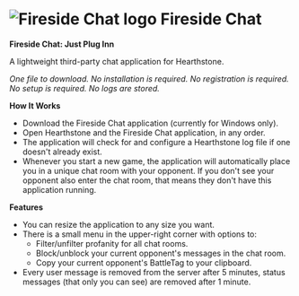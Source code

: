 # ![Fireside Chat logo](https://i.imgur.com/JdUxWo0.png) Fireside Chat
**Fireside Chat: Just Plug Inn**

A lightweight third-party chat application for Hearthstone.

*One file to download. No installation is required. No registration is required. No setup is required. No logs are stored.*

**How It Works**

* Download the Fireside Chat application (currently for Windows only).
* Open Hearthstone and the Fireside Chat application, in any order.
* The application will check for and configure a Hearthstone log file if one doesn't already exist.
* Whenever you start a new game, the application will automatically place you in a unique chat room with your opponent. If you don't see your opponent also enter the chat room, that means they don't have this application running.

**Features**

* You can resize the application to any size you want.
* There is a small menu in the upper-right corner with options to:
   * Filter/unfilter profanity for all chat rooms.
   * Block/unblock your current opponent's messages in the chat room.
   * Copy your current opponent's BattleTag to your clipboard.
* Every user message is removed from the server after 5 minutes, status messages (that only you can see) are removed after 1 minute.
